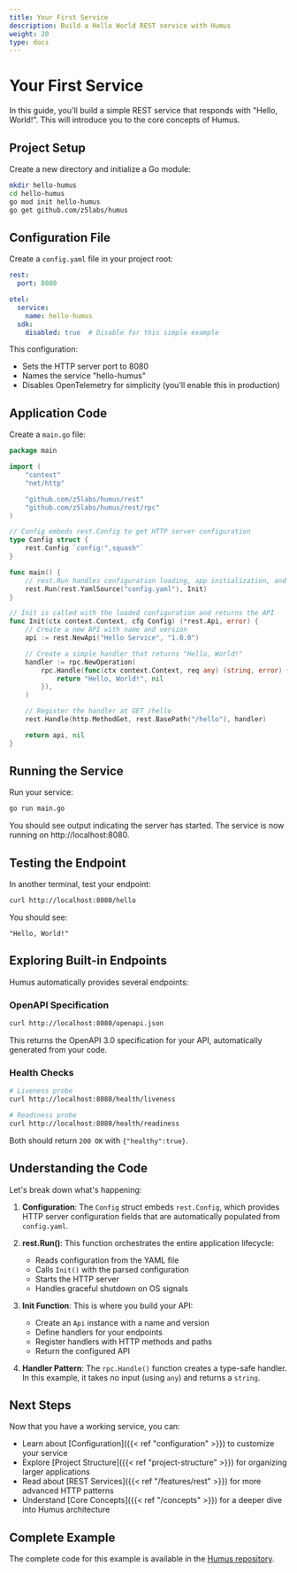 ```yaml
---
title: Your First Service
description: Build a Hello World REST service with Humus
weight: 20
type: docs
---
```


# Your First Service

In this guide, you'll build a simple REST service that responds with "Hello, World!". This will introduce you to the core concepts of Humus.

## Project Setup

Create a new directory and initialize a Go module:

```bash
mkdir hello-humus
cd hello-humus
go mod init hello-humus
go get github.com/z5labs/humus
```

## Configuration File

Create a `config.yaml` file in your project root:

```yaml
rest:
  port: 8080

otel:
  service:
    name: hello-humus
  sdk:
    disabled: true  # Disable for this simple example
```

This configuration:
- Sets the HTTP server port to 8080
- Names the service "hello-humus"
- Disables OpenTelemetry for simplicity (you'll enable this in production)

## Application Code

Create a `main.go` file:

```go
package main

import (
    "context"
    "net/http"

    "github.com/z5labs/humus/rest"
    "github.com/z5labs/humus/rest/rpc"
)

// Config embeds rest.Config to get HTTP server configuration
type Config struct {
    rest.Config `config:",squash"`
}

func main() {
    // rest.Run handles configuration loading, app initialization, and execution
    rest.Run(rest.YamlSource("config.yaml"), Init)
}

// Init is called with the loaded configuration and returns the API
func Init(ctx context.Context, cfg Config) (*rest.Api, error) {
    // Create a new API with name and version
    api := rest.NewApi("Hello Service", "1.0.0")

    // Create a simple handler that returns "Hello, World!"
    handler := rpc.NewOperation(
        rpc.Handle(func(ctx context.Context, req any) (string, error) {
            return "Hello, World!", nil
        }),
    )

    // Register the handler at GET /hello
    rest.Handle(http.MethodGet, rest.BasePath("/hello"), handler)

    return api, nil
}
```

## Running the Service

Run your service:

```bash
go run main.go
```

You should see output indicating the server has started. The service is now running on http://localhost:8080.

## Testing the Endpoint

In another terminal, test your endpoint:

```bash
curl http://localhost:8080/hello
```

You should see:

```
"Hello, World!"
```

## Exploring Built-in Endpoints

Humus automatically provides several endpoints:

### OpenAPI Specification

```bash
curl http://localhost:8080/openapi.json
```

This returns the OpenAPI 3.0 specification for your API, automatically generated from your code.

### Health Checks

```bash
# Liveness probe
curl http://localhost:8080/health/liveness

# Readiness probe
curl http://localhost:8080/health/readiness
```

Both should return `200 OK` with `{"healthy":true}`.

## Understanding the Code

Let's break down what's happening:

1. **Configuration**: The `Config` struct embeds `rest.Config`, which provides HTTP server configuration fields that are automatically populated from `config.yaml`.

2. **rest.Run()**: This function orchestrates the entire application lifecycle:
   - Reads configuration from the YAML file
   - Calls `Init()` with the parsed configuration
   - Starts the HTTP server
   - Handles graceful shutdown on OS signals

3. **Init Function**: This is where you build your API:
   - Create an `Api` instance with a name and version
   - Define handlers for your endpoints
   - Register handlers with HTTP methods and paths
   - Return the configured API

4. **Handler Pattern**: The `rpc.Handle()` function creates a type-safe handler. In this example, it takes no input (using `any`) and returns a `string`.

## Next Steps

Now that you have a working service, you can:

- Learn about [Configuration]({{< ref "configuration" >}}) to customize your service
- Explore [Project Structure]({{< ref "project-structure" >}}) for organizing larger applications
- Read about [REST Services]({{< ref "/features/rest" >}}) for more advanced HTTP patterns
- Understand [Core Concepts]({{< ref "/concepts" >}}) for a deeper dive into Humus architecture

## Complete Example

The complete code for this example is available in the [Humus repository](https://github.com/z5labs/humus/tree/main/example).
